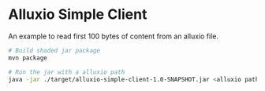 # Alluxio Simple Client

An example to read first 100 bytes of content from an alluxio file.

```sh
# Build shaded jar package
mvn package

# Run the jar with a alluxio path
java -jar ./target/alluxio-simple-client-1.0-SNAPSHOT.jar <alluxio path>
```